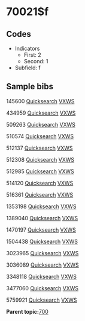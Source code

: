 # 70021$f

## Codes

-   Indicators
    -   First: 2
    -   Second: 1
-   Subfield: f

## Sample bibs

145600 [Quicksearch](https://search.library.yale.edu/catalog/145600) [VXWS](http://prodorbis.library.yale.edu:7014/vxws/GetHoldingsService?bibId=145600)

434959 [Quicksearch](https://search.library.yale.edu/catalog/434959) [VXWS](http://prodorbis.library.yale.edu:7014/vxws/GetHoldingsService?bibId=434959)

509263 [Quicksearch](https://search.library.yale.edu/catalog/509263) [VXWS](http://prodorbis.library.yale.edu:7014/vxws/GetHoldingsService?bibId=509263)

510574 [Quicksearch](https://search.library.yale.edu/catalog/510574) [VXWS](http://prodorbis.library.yale.edu:7014/vxws/GetHoldingsService?bibId=510574)

512137 [Quicksearch](https://search.library.yale.edu/catalog/512137) [VXWS](http://prodorbis.library.yale.edu:7014/vxws/GetHoldingsService?bibId=512137)

512308 [Quicksearch](https://search.library.yale.edu/catalog/512308) [VXWS](http://prodorbis.library.yale.edu:7014/vxws/GetHoldingsService?bibId=512308)

512985 [Quicksearch](https://search.library.yale.edu/catalog/512985) [VXWS](http://prodorbis.library.yale.edu:7014/vxws/GetHoldingsService?bibId=512985)

514120 [Quicksearch](https://search.library.yale.edu/catalog/514120) [VXWS](http://prodorbis.library.yale.edu:7014/vxws/GetHoldingsService?bibId=514120)

516361 [Quicksearch](https://search.library.yale.edu/catalog/516361) [VXWS](http://prodorbis.library.yale.edu:7014/vxws/GetHoldingsService?bibId=516361)

1353198 [Quicksearch](https://search.library.yale.edu/catalog/1353198) [VXWS](http://prodorbis.library.yale.edu:7014/vxws/GetHoldingsService?bibId=1353198)

1389040 [Quicksearch](https://search.library.yale.edu/catalog/1389040) [VXWS](http://prodorbis.library.yale.edu:7014/vxws/GetHoldingsService?bibId=1389040)

1470197 [Quicksearch](https://search.library.yale.edu/catalog/1470197) [VXWS](http://prodorbis.library.yale.edu:7014/vxws/GetHoldingsService?bibId=1470197)

1504438 [Quicksearch](https://search.library.yale.edu/catalog/1504438) [VXWS](http://prodorbis.library.yale.edu:7014/vxws/GetHoldingsService?bibId=1504438)

3023965 [Quicksearch](https://search.library.yale.edu/catalog/3023965) [VXWS](http://prodorbis.library.yale.edu:7014/vxws/GetHoldingsService?bibId=3023965)

3036089 [Quicksearch](https://search.library.yale.edu/catalog/3036089) [VXWS](http://prodorbis.library.yale.edu:7014/vxws/GetHoldingsService?bibId=3036089)

3348118 [Quicksearch](https://search.library.yale.edu/catalog/3348118) [VXWS](http://prodorbis.library.yale.edu:7014/vxws/GetHoldingsService?bibId=3348118)

3477060 [Quicksearch](https://search.library.yale.edu/catalog/3477060) [VXWS](http://prodorbis.library.yale.edu:7014/vxws/GetHoldingsService?bibId=3477060)

5759921 [Quicksearch](https://search.library.yale.edu/catalog/5759921) [VXWS](http://prodorbis.library.yale.edu:7014/vxws/GetHoldingsService?bibId=5759921)

**Parent topic:**[700](../../tags/700/700.md)

